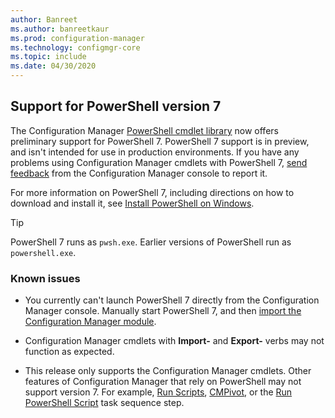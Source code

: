 ```yaml
---
author: Banreet
ms.author: banreetkaur
ms.prod: configuration-manager
ms.technology: configmgr-core
ms.topic: include
ms.date: 04/30/2020
---
```


## <a name="bkmk_pwsh7"></a> Support for PowerShell version 7

<!--6023299-->

The Configuration Manager [PowerShell cmdlet library](/powershell/sccm/overview) now offers preliminary support for PowerShell 7. PowerShell 7 support is in preview, and isn't intended for use in production environments. If you have any problems using Configuration Manager cmdlets with PowerShell 7, [send feedback](../../technical-preview-2003.md#bkmk_feedback) from the Configuration Manager console to report it.

For more information on PowerShell 7, including directions on how to download and install it, see [Install PowerShell on Windows](/powershell/scripting/install/installing-powershell-core-on-windows).

> [!TIP]
> PowerShell 7 runs as `pwsh.exe`. Earlier versions of PowerShell run as `powershell.exe`.

### Known issues

- You currently can't launch PowerShell 7 directly from the Configuration Manager console. Manually start PowerShell 7, and then [import the Configuration Manager module](/powershell/sccm/overview#import-the-configuration-manager-powershell-module).

- Configuration Manager cmdlets with **Import-** and **Export-** verbs may not function as expected.

- This release only supports the Configuration Manager cmdlets. Other features of Configuration Manager that rely on PowerShell may not support version 7. For example, [Run Scripts](../../../../../apps/deploy-use/create-deploy-scripts.md), [CMPivot](../../../../servers/manage/cmpivot.md), or the [Run PowerShell Script](../../../../../osd/understand/task-sequence-steps.md#BKMK_RunPowerShellScript) task sequence step.